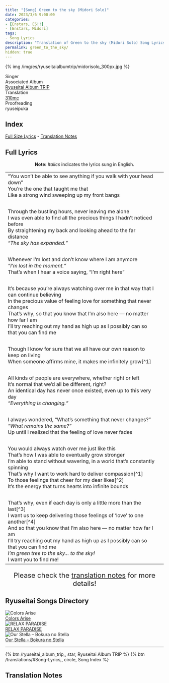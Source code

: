 ```yaml
---
title: "[Song] Green to the sky (Midori Solo)"
date: 2023/3/6 9:00:00
categories:
- [Enstars, ES!!]
- [Enstars, Midori]
tags:
- Song Lyrics
description: "Translation of Green to the sky (Midori Solo) Song Lyrics by 310mc. By Midori from the Ryuseitai Album TRIP."
permalink: green_to_the_sky/
hidden: true
---
```


{% img /img/es/ryuseitaialbumtrip/midorisolo_300px.jpg %}

<div class="three-wrapper" style="--storyColor:#965e7d;--storyColor-rgb:150,94,125;--storyColor-h:326.8;--storyColor-s: 23%;--storyColor-l:47.8%;">
    <div class="info-area">
        <div class="info">
            <div class="info-item characters">
                <div class="label">
                    Singer
                </div>
                <div class="value">
                <a href="/categories/Enstars/Midori" character="Midori"></a>
                </div>
            </div>
            <div class="info-item one">
                <div class="label">
                    Associated Album
                </div>
                <div class="value">
                    <a href="/ryuseitai_album_trip">Ryuseitai Album TRIP</a>
                </div>
            </div>
            <div class="info-item two">
                <div class="label">
                    Translation
                </div>
                <div class="value">
                    <a href="/about">310mc</a>
                </div>
            </div>
            <div class="info-item three">
                <div class="label">
                   Proofreading
                </div>
                <div class="value">
                    ryuseipuka
                </div>
            </div>
        </div>
    </div>
</div>

<!-- more -->

## Index
<a href="#Full-Lyrics">Full Size Lyrics</a> - <a href="#Translation-Notes">Translation Notes</a></p>

## Full Lyrics

<p style="text-align:center;"><b>Note:</b> <em>Italics</em> indicates the lyrics sung in English.</p>

<table class="lyrics solo">
  <tr>
    <td>
      “You won’t be able to see anything if you walk with your head down”
      <br>
      You’re the one that taught me that
      <br>
      Like a strong wind sweeping up my front bangs
    </td>
  </tr>
  <tr>
    <td><br></td>
    <td><br></td>
  </tr>
  <tr>
    <td>
      Through the bustling hours, never leaving me alone
      <br>
      I was even able to find all the precious things I hadn’t noticed before
      <br>
      By straightening my back and looking ahead to the far distance
      <br>
      <em>“The sky has expanded.”</em>
    </td>
  </tr>
  <tr>
    <td><br></td>
    <td><br></td>
  </tr>
  <tr>
    <td>
      Whenever I’m lost and don’t know where I am anymore
      <br>
      <em>“I’m lost in the moment.”</em>
      <br>
      That’s when I hear a voice saying, “I’m right here”
    </td>
  </tr>
  <tr>
    <td><br></td>
    <td><br></td>
  </tr>
  <tr>
    <td>
      It’s because you’re always watching over me in that way that I can continue believing
      <br>
      In the precious value of feeling love for something that never changes
      <br>
      That’s why, so that you know that I’m also here — no matter how far I am
      <br>
      I’ll try reaching out my hand as high up as I possibly can so that you can find me
    </td>
  </tr>
  <tr>
    <td><br></td>
    <td><br></td>
  </tr>
  <tr>
    <td>
      Though I know for sure that we all have our own reason to keep on living
      <br>
      When someone affirms mine, it makes me infinitely grow[^1]
    </td>
  </tr>
  <tr>
    <td><br></td>
    <td><br></td>
  </tr>
  <tr>
    <td>
      All kinds of people are everywhere, whether right or left
      <br>
      It’s normal that we’d all be different, right?
      <br>
      An identical day has never once existed, even up to this very day
      <br>
      <em>“Everything is changing.”</em>
    </td>
  </tr>
  <tr>
    <td><br></td>
    <td><br></td>
  </tr>
  <tr>
    <td>
      I always wondered, “What’s something that never changes?”
      <br>
      <em>“What remains the same?”</em>
      <br>
      Up until I realized that the feeling of love never fades
    </td>
  </tr>
  <tr>
    <td><br></td>
    <td><br></td>
  </tr>
  <tr>
    <td>
      You would always watch over me just like this
      <br>
      That’s how I was able to eventually grow stronger
      <br>
      I’m able to stand without wavering, in a world that’s constantly spinning
      <br>
      That’s why I want to work hard to deliver compassion[^1]
      <br>
      To those feelings that cheer for my dear likes[^2]
      <br>
      It’s the energy that turns hearts into infinite bounds
    </td>
  </tr>
  <tr>
    <td><br></td>
    <td><br></td>
  </tr>
  <tr>
    <td>
      That’s why, even if each day is only a little more than the last[^3]
      <br>
      I want us to keep delivering those feelings of ‘love’ to one another[^4]
      <br>
      And so that you know that I’m also here — no matter how far I am
      <br>
      I’ll try reaching out my hand as high up as I possibly can so that you can find me
      <br>
      <em>I’m green tree to the sky… to the sky!</em>
      <br>
      I want you to find me!
    </td>
  </tr>
</table>

<p style="text-align:center;font-size:22px;">Please check the <a href="#Translation-Notes">translation notes</a> for more details!</p>

## Ryuseitai Songs Directory

<div class="stories">
  <div class="story">
      <div class="thumbimage">
          <img
              src="/img/es/songs/colorsarise.jpg"
              alt="Colors Arise"
          />
      </div>
      <a href="/colors_arise" class="storyName" target="_blank">
          <span>Colors Arise</span>
          <span class="read"></span>
      </a>
  </div>
  <div class="story">
      <div class="thumbimage">
          <img
              src="/img/es/songs/relaxparadise.jpg"
              alt="RELAX PARADISE"
          />
      </div>
      <a href="/RELAX_PARADISE" class="storyName" target="_blank">
          <span>RELAX PARADISE</span>
          <span class="read"></span>
      </a>
  </div>
  <div class="story">
      <div class="thumbimage">
          <img
              src="/img/es/songs/ourstella.jpg"
              alt="Our Stella – Bokura no Stella"
          />
      </div>
      <a href="/our_stella" class="storyName" target="_blank">
          <span>Our Stella – Bokura no Stella</span>
          <span class="read"></span>
      </a>
  </div>
</div>

<hr>

<div toc>
{% btn /ryuseitai_album_trip,, star, Ryuseitai Album TRIP %}
{% btn /translations/#Song-Lyrics,, circle, Song Index %}
</div>

## Translation Notes 

[^1]: This references Midori’s Ryusei Green catchphrase, which goes like so: “The green flame is the mark of compassion—The great nature, growing infinitely! Ryusei Green, Takamine Midori…!”
[^2]: The word for “dear likes” is <em>daisuki</em>. This is the same word used in his center song, <a href="/RELAX_PARADISE" target="_blank">RELAX PARADISE</a>. It can also be translated as “favorite”, “likes/loves”, and “things (I) love”. “Likes” is a theme discussed in Midori’s center event where he acts as the leader, <a href="/tropical" target="_blank">Tropical</a>.
[^3]: These lyrics are very similar to what he says in his confession in <a href="/ring#Translation" target="_blank">Ring</a>. To be more specific, in both the confession and the lyrics, he says <em>kinou yori (mo) kyou, kyou yori (mo) ashita, sukoshi zutsu</em>, lit. “today more than yesterday, tomorrow more than today, little by little”. 
[^4]: In the original lyrics, <em>suki</em> is in brackets, unlike the other instances he says the word in the song. The same can be seen in his confession in <a href="/ring#Translation" target="_blank">Ring</a>.